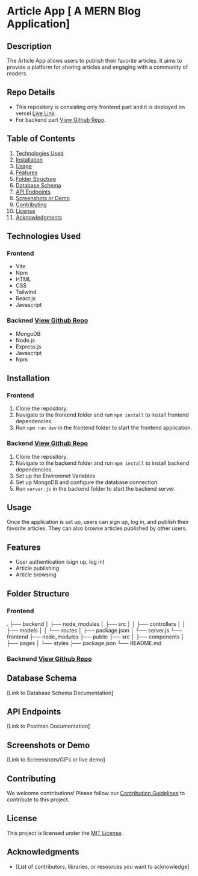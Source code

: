 # Article App [ A MERN Blog Application]

## Description
The Article App allows users to publish their favorite articles. 
It aims to provide a platform for sharing articles and engaging with a community of readers.

## Repo Details 
- This repository is consisting only frontend part and it is deployed on vercel [Live Link](https://blog-mern-frontend-anurag.vercel.app/).
- For backend part  [View Github Repo](https://github.com/anuragaffection/blog_mern_backend).

## Table of Contents
1. [Technologies Used](#technologies-used)
2. [Installation ](#installation)
3. [Usage](#usage)
4. [Features](#features)
5. [Folder Structure](#folder-structure)
6. [Database Schema](#database-schema)
7. [API Endpoints](#api-endpoints)
8. [Screenshots or Demo](#screenshots-or-demo)
9. [Contributing](#contributing)
10. [License](#license)
11. [Acknowledgments](#acknowledgments)


## Technologies Used
### Frontend
- Vite 
- Npm 
- HTML 
- CSS 
- Tailwind 
- React.js 
- Javascript 
### Backned [View Github Repo](https://github.com/anuragaffection/blog_mern_backend)
- MongoDB
- Node.js
- Express.js 
- Javascript 
- Npm 


## Installation
### Frontend 
1. Clone the repository.
2. Navigate to the frontend folder and run `npm install` to install frontend dependencies.
3. Run `npm run dev` in the frontend folder to start the frontend application.
### Backend [View Github Repo](https://github.com/anuragaffection/blog_mern_backend)
1. Clone the repository.
2. Navigate to the backend folder and run `npm install` to install backend dependencies.
3. Set up the Environmet Variables 
4. Set up MongoDB and configure the database connection.
5. Run `server.js` in the backend folder to start the backend server.


## Usage
Once the application is set up, users can sign up, log in, and publish their favorite articles. They can also browse articles published by other users.

## Features
- User authentication (sign up, log in)
- Article publishing
- Article browsing

## Folder Structure
### Frontend 
.
├── backend
│   ├── node_modules
│   ├── src
│   │   ├── controllers
│   │   ├── models
│   │   └── routes
│   ├── package.json
│   └── server.js
└── frontend
    ├── node_modules
    ├── public
    ├── src
    │   ├── components
    │   ├── pages
    │   └── styles
    ├── package.json
    └── README.md

### Backnend [View Github Repo](https://github.com/anuragaffection/blog_mern_backend)


## Database Schema
[Link to Database Schema Documentation]

## API Endpoints
[Link to Postman Documentation]

## Screenshots or Demo
[Link to Screenshots/GIFs or live demo]

## Contributing
We welcome contributions! Please follow our [Contribution Guidelines](CONTRIBUTING.md) to contribute to this project.

## License
This project is licensed under the [MIT License](LICENSE).

## Acknowledgments
- [List of contributors, libraries, or resources you want to acknowledge]
